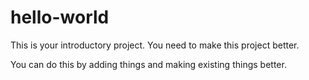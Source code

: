 # hello-world
This is your introductory project. You need to make this project better.

You can do this by adding things and making existing things better.



